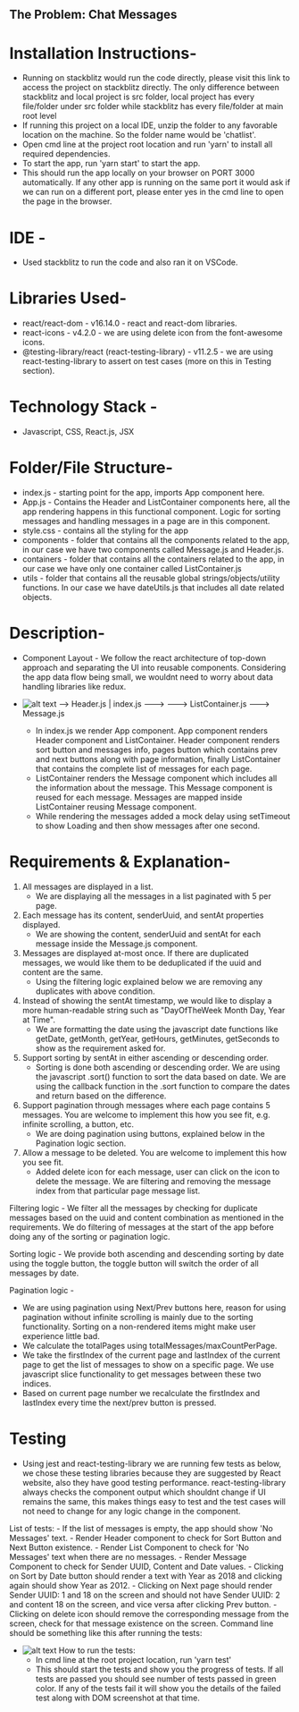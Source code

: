 ## The Problem: Chat Messages

# Installation Instructions-
 - Running on stackblitz would run the code directly, please visit this link to access the project on stackblitz directly. The only difference between stackblitz and local project is src folder, local project has every file/folder under src folder while stackblitz has every file/folder at main root level 
 - If running this project on a local IDE, unzip the folder to any favorable location on the machine. So the folder name would be 'chatlist'. 
 - Open cmd line at the project root location and run 'yarn' to install all required dependencies.
 - To start the app, run 'yarn start' to start the app.
 - This should run the app locally on your browser on PORT 3000 automatically. If any other app is running on the same port it would ask if we can run on a different port, please enter yes in the cmd line to open the page in the browser.

# IDE -
 - Used stackblitz to run the code and also ran it on VSCode.
# Libraries Used-
  - react/react-dom - v16.14.0 - react and react-dom libraries.
  - react-icons - v4.2.0 - we are using delete icon from the font-awesome icons.
  - @testing-library/react (react-testing-library) - v11.2.5 - we are using react-testing-library to assert on test cases (more on this in Testing section).

# Technology Stack - 
 - Javascript, CSS, React.js, JSX

# Folder/File Structure-
  - index.js - starting point for the app, imports App component here.
  - App.js - Contains the Header and ListContainer components here, all the app rendering happens in this functional component. Logic for sorting messages and handling messages in a page are in this component.
  - style.css - contains all the styling for the app
  - components - folder that contains all the components related to the app, in our case we have two components called Message.js and Header.js.
  - containers - folder that contains all the containers related to the app, in our case we have only one container called ListContainer.js
  - utils - folder that contains all the reusable global strings/objects/utility functions. In our case we have dateUtils.js that includes all date related objects.

# Description-
  - Component Layout - We follow the react architecture of top-down approach and separating the UI into reusable components. Considering the app data flow being small, we wouldnt need to worry about data handling libraries like redux. 
  - ![alt text](http://url/to/img.png)
                    --> Header.js
                   |
    index.js ---> ---> ListContainer.js ---> Message.js

    - In index.js we render App component. App component renders Header component and ListContainer. Header component renders sort button and messages info, pages button which contains prev and next buttons along with page information, finally ListContainer that contains the complete list of messages for each page.
    - ListContainer renders the Message component which includes all the information about the message. This Message component is reused for each message. Messages are mapped inside ListContainer reusing Message component.
    - While rendering the messages added a mock delay using setTimeout to show Loading and then show messages after one second.

# Requirements & Explanation-
1. All messages are displayed in a list.
   - We are displaying all the messages in a list paginated with 5 per page.
2. Each message has its content, senderUuid, and sentAt properties displayed.
   - We are showing the content, senderUuid and sentAt for each message inside the Message.js component.
3. Messages are displayed at-most once. If there are duplicated messages, we would like them to be deduplicated if the uuid and content are the same.
   - Using the filtering logic explained below we are removing any duplicates with above condition.
4. Instead of showing the sentAt timestamp, we would like to display a more human-readable string such as "DayOfTheWeek Month Day, Year at Time".
   - We are formatting the date using the javascript date functions like getDate, getMonth, getYear, getHours, getMinutes, getSeconds to show as the requirement asked for.
5. Support sorting by sentAt in either ascending or descending order.
   - Sorting is done both ascending or descending order. We are using the javascript .sort() function to sort the
   data based on date. We are using the callback function in the .sort function to compare the dates and return based
   on the difference. 
6. Support pagination through messages where each page contains 5 messages. You are welcome to implement this how you see fit, e.g. infinite scrolling, a button, etc.
   - We are doing pagination using buttons, explained below in the Pagination logic section.
7. Allow a message to be deleted. You are welcome to implement this how you see fit.
   - Added delete icon for each message, user can click on the icon to delete the message. We are filtering and removing the message index from that particular page message list. 

  Filtering logic - We filter all the messages by checking for duplicate messages based on the uuid and content combination as mentioned in the requirements. We do filtering of messages at the start of the app before doing any of the sorting or pagination logic.

  Sorting logic - We provide both ascending and descending sorting by date using the toggle button, the toggle button will switch the order of all messages by date.

  Pagination logic - 
   - We are using pagination using Next/Prev buttons here, reason for using pagination without infinite scrolling is mainly due to the sorting functionality. Sorting on a non-rendered items might make user experience little bad.
   - We calculate the totalPages using totalMessages/maxCountPerPage.
   - We take the firstIndex of the current page and lastIndex of the current page to get the
  list of messages to show on a specific page. We use javascript slice functionality to get messages between these two indices.
   - Based on current page number we recalculate the firstIndex and lastIndex every time the next/prev button is pressed.

# Testing
  - Using jest and react-testing-library we are running few tests as below, we chose these testing libraries because they are suggested by React website, also they have good testing performance. react-testing-library always checks the component output which shouldnt change if UI remains the same, this makes things easy to test and the test cases will not need to change for any logic change in the component.
 
  List of tests:
    - If the list of messages is empty, the app should show 'No Messages' text.
    - Render Header component to check for Sort Button and Next Button existence.
    - Render List Component to check for 'No Messages' text when there are no messages.
    - Render Message Component to check for Sender UUID, Content and Date values.
    - Clicking on Sort by Date button should render a text with Year as 2018 and clicking again should show Year as 2012.
    - Clicking on Next page should render Sender UUID: 1 and 18 on the screen and should not have Sender UUID: 2 and content 18 on the screen, and vice versa after clicking Prev button. 
    - Clicking on delete icon should remove the corresponding message from the screen, check for that message existence on the screen.
Command line should be something like this after running the tests:
- ![alt text](https://drive.google.com/file/d/13FmzNrqIoec29PIFgU8Xz0wCdjGhL3gt/view?usp=sharing)
  How to run the tests:
    - In cmd line at the root project location, run 'yarn test'
    - This should start the tests and show you the progress of tests. If all tests are passed you should see number of tests passed in green color. If any of the tests fail it will show you the details of the failed test along with DOM screenshot at that time.
    